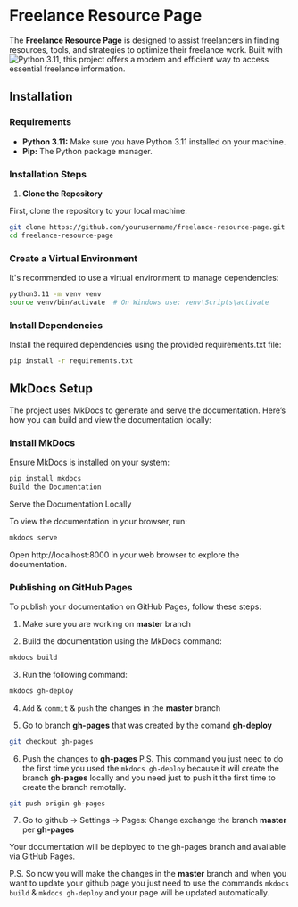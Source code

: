 # Freelance Resource Page

The **Freelance Resource Page** is designed to assist freelancers in finding resources, tools, and strategies to optimize their freelance work. Built with ![Python 3.11](https://img.shields.io/badge/python-3.11-blue), this project offers a modern and efficient way to access essential freelance information.

## Installation

### Requirements

- **Python 3.11:** Make sure you have Python 3.11 installed on your machine.
- **Pip:** The Python package manager.

### Installation Steps

1. **Clone the Repository**

First, clone the repository to your local machine:

```bash
git clone https://github.com/yourusername/freelance-resource-page.git
cd freelance-resource-page
```


### Create a Virtual Environment

It's recommended to use a virtual environment to manage dependencies:

```bash
python3.11 -m venv venv
source venv/bin/activate  # On Windows use: venv\Scripts\activate
```

### Install Dependencies

Install the required dependencies using the provided requirements.txt file:

```bash
pip install -r requirements.txt
```

## MkDocs Setup

The project uses MkDocs to generate and serve the documentation. Here’s how you can build and view the documentation locally:

### Install MkDocs

Ensure MkDocs is installed on your system:

```bash
pip install mkdocs
Build the Documentation
```

Serve the Documentation Locally

To view the documentation in your browser, run:

```bash
mkdocs serve
```

Open http://localhost:8000 in your web browser to explore the documentation.


### Publishing on GitHub Pages
To publish your documentation on GitHub Pages, follow these steps:

1. Make sure you are working on **master** branch

2. Build the documentation using the MkDocs command:

```bash
mkdocs build
```

3. Run the following command:

```bash
mkdocs gh-deploy
```

4. `Add` & `commit` & `push` the changes in the **master** branch

5. Go to branch **gh-pages** that was created by the comand **gh-deploy**
```bash
git checkout gh-pages
```

6. Push the changes to **gh-pages**
P.S. This command you just need to do the first time you used the `mkdocs gh-deploy` because it will create the branch **gh-pages** locally and you need just to push it the first time to create the branch remotally.
```bash
git push origin gh-pages
```

7. Go to github -> Settings -> Pages: Change exchange the branch **master** per **gh-pages**


Your documentation will be deployed to the gh-pages branch and available via GitHub Pages.

P.S. So now you will make the changes in the **master** branch and when you want to update your github page you just need to use the commands `mkdocs build` & `mkdocs gh-deploy` and your page will be updated automatically.